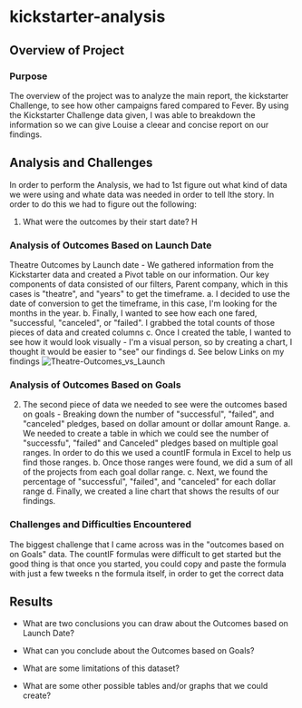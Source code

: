 # kickstarter-analysis

## Overview of Project

### Purpose
The overview of the project was to analyze the main report, the kickstarter Challenge, to see how other campaigns fared compared to Fever. By using the Kickstarter Challenge data given, I was able to breakdown the information so we can give Louise a cleear and concise report on our findings. 

## Analysis and Challenges

  In order to perform the Analysis, we had to 1st figure out what kind of data we were using and whate data was needed in order to tell lthe story. In order to do this we had to figure out the following:
 1. What were the outcomes by their start date?  H 
 
  

### Analysis of Outcomes Based on Launch Date

 Theatre Outcomes by Launch date - We gathered information from the Kickstarter data and created a Pivot table on our information. Our key components of data consisted of our filters, Parent company, which in this cases is "theatre", and "years" to get the timeframe.
    a. I decided to use the date of conversion to get the timeframe, in this case, I'm looking for the months in the year. 
    b. Finally, I wanted to see how each one fared, "successful, "canceled", or "failed".  I grabbed the total counts of those pieces of data and created columns
    c. Once I created the table, I wanted to see how it would look visually - I'm a visual person, so by creating a chart, I thought it would be easier to "see" our findings
    d. See below Links on my findings
 ![Theatre-Outcomes_vs_Launch](kickstarter-analysis/Resorces/Theatre-Outcomes_vs_Launch)
    
 

### Analysis of Outcomes Based on Goals

2. The second piece of data we needed to see were the outcomes based on goals - Breaking down the number of "successful", "failed", and "canceled" pledges, based on dollar amount or dollar amount Range.
    a. We needed to create a table in which we could see the number of "successfu", "failed" and Canceled" pledges based on multiple goal ranges.  In order to do this we used a countIF formula in Excel to help us find those ranges.
    b. Once those ranges were found, we did a sum of all of the projects from each goal dollar range.
    c.  Next, we found the percentage of "successful", "failed", and "canceled" for each dollar range
    d. Finally, we created a line chart that shows the results of our findings.
   
    
### Challenges and Difficulties Encountered

The biggest challenge that I came across was in the "outcomes based on on Goals" data.  The countIF formulas were difficult to get started but the good thing is that once you started, you could copy and paste the formula with just a few tweeks n the formula itself, in order to get the correct data

## Results

- What are two conclusions you can draw about the Outcomes based on Launch Date?

- What can you conclude about the Outcomes based on Goals?

- What are some limitations of this dataset?

- What are some other possible tables and/or graphs that we could create?

